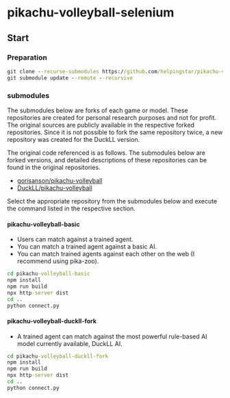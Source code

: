 # pikachu-volleyball-selenium

## Start

### Preparation

```cmd
git clone --recurse-submodules https://github.com/helpingstar/pikachu-volleyball-selenium.git
git submodule update --remote --recursive
```
### submodules

The submodules below are forks of each game or model. These repositories are created for personal research purposes and not for profit. The original sources are publicly available in the respective forked repositories. Since it is not possible to fork the same repository twice, a new repository was created for the DuckLL version.

The original code referenced is as follows. The submodules below are forked versions, and detailed descriptions of these repositories can be found in the original repositories.

* [gorisanson/pikachu-volleyball](https://github.com/gorisanson/pikachu-volleyball)
* [DuckLL/pikachu-volleyball](https://github.com/DuckLL/pikachu-volleyball)

Select the appropriate repository from the submodules below and execute the command listed in the respective section.

#### pikachu-volleyball-basic

* Users can match against a trained agent.
* You can match a trained agent against a basic AI.
* You can match trained agents against each other on the web (I recommend using pika-zoo).

```cmd
cd pikachu-volleyball-basic
npm install
npm run build
npx http-server dist
cd ..
python connect.py
```

#### pikachu-volleyball-duckll-fork

* A trained agent can match against the most powerful rule-based AI model currently available, DuckLL AI.

```cmd
cd pikachu-volleyball-duckll-fork
npm install
npm run build
npx http-server dist
cd ..
python connect.py
```